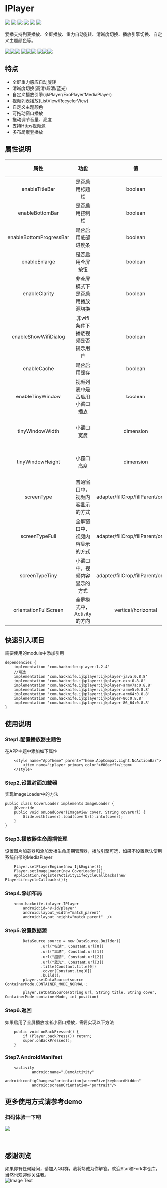 # IPlayer
[![](https://img.shields.io/badge/platform-android-orange.svg)](https://github.com/hacknife) [![](https://img.shields.io/badge/language-java-yellow.svg)](https://github.com/hacknife) [![](https://img.shields.io/badge/jcenter-1.2.4-brightgreen.svg)](http://jcenter.bintray.com/com/hacknife/iplayer) [![](https://img.shields.io/badge/build-passing-brightgreen.svg)](https://github.com/hacknife) [![](https://img.shields.io/badge/license-MIT-green.svg)](https://github.com/hacknife) [![](https://img.shields.io/badge/api-19+-green.svg)](https://github.com/hacknife)<br/><br/>
爱播支持列表播放、全屏播放、重力自动旋转、清晰度切换、播放引擎切换、自定义主题颜色等。<br/><br/>
![](https://github.com/hacknife/IPlayer/blob/master/ScreenCapture/G_1203210711.gif)![](https://github.com/hacknife/IPlayer/blob/master/ScreenCapture/G_1203210804.gif)![](https://github.com/hacknife/IPlayer/blob/master/ScreenCapture/G_1203210908.gif)
![](https://github.com/hacknife/IPlayer/blob/master/ScreenCapture/G_1203211011.gif)![](https://github.com/hacknife/IPlayer/blob/master/ScreenCapture/G_1203211119.gif)![](https://github.com/hacknife/IPlayer/blob/master/ScreenCapture/G_1203211240.gif)
![](https://github.com/hacknife/IPlayer/blob/master/ScreenCapture/G_1203211322.gif)![](https://github.com/hacknife/IPlayer/blob/master/ScreenCapture/G_1203212834.gif)![](https://github.com/hacknife/IPlayer/blob/master/ScreenCapture/G_1203212914.gif)
## 特点
* 全屏重力感应自动旋转
* 清晰度切换(高清/超清/蓝光)
* 自定义播放引擎(ijkPlayer/ExoPlayer/MediaPlayer)
* 视频列表播放(ListView/RecyclerView)
* 自定义主题颜色
* 可拖动窗口播放
* 拖动调节音量、亮度
* 支持Https视频源
* 多布局嵌套播放
## 属性说明
|属性|功能|值|默认状态|
|:------:|:------:|:------:|:------:|
|enableTitleBar|是否启用标题栏|boolean|是|
|enableBottomBar|是否启用控制栏|boolean|是|
|enableBottomProgressBar|是否启用底部进度条|boolean|是|
|enableEnlarge|是否启用全屏按钮|boolean|是| 
|enableClarity|非全屏模式下是否启用播放源切换|boolean|是|
|enableShowWifiDialog|非wifi条件下播放视频是否提示用户|boolean|是|
|enableCache|是否启用缓存|boolean|否|
|enableTinyWindow|视频列表中是否启用小窗口播放|boolean|否|
|tinyWindowWidth|小窗口宽度|dimension|默认为普通窗口的2/5|
|tinyWindowHeight|小窗口高度|dimension|默认为普通窗口的2/5|
|screenType|普通窗口中，视频内容显示的方式|adapter/fillCrop/fillParent/original|adapter|
|screenTypeFull|全屏窗口中，视频内容显示的方式|adapter/fillCrop/fillParent/original|adapter|
|screenTypeTiny|小窗口中，视频内容显示的方式|adapter/fillCrop/fillParent/original|adapter|
|orientationFullScreen|全屏模式中，Activity的方向|vertical/horizontal|重力感应自动旋转|
## 快速引入项目
需要使用的module中添加引用
```
dependencies {
    implementation 'com.hacknife:iplayer:1.2.4'
    //可选
    implementation 'com.hacknife.ijkplayer:ijkplayer-java:0.8.8'
    implementation 'com.hacknife.ijkplayer:ijkplayer-exo:0.8.8'
    implementation 'com.hacknife.ijkplayer:ijkplayer-armv7a:0.8.8'
    implementation 'com.hacknife.ijkplayer:ijkplayer-armv5:0.8.8'
    implementation 'com.hacknife.ijkplayer:ijkplayer-arm64:0.8.8'
    implementation 'com.hacknife.ijkplayer:ijkplayer-86:0.8.8'
    implementation 'com.hacknife.ijkplayer:ijkplayer-86_64:0.8.8'
}
```
## 使用说明
### Step1.配置播放器主题色
在APP主题中添加如下属性
```
    <style name="AppTheme" parent="Theme.AppCompat.Light.NoActionBar">
        <item name="iplayer_primary_color">#00aeff</item>
    </style>
```
### Step2.设置封面加载器
实现ImageLoader中的方法
```
public class CoverLoader implements ImageLoader {
    @Override
    public void onLoadCover(ImageView cover, String coverUrl) {
        Glide.with(cover).load(coverUrl).into(cover);
    }
}
```
### Step3.播放器生命周期管理
设置图片加载器和添加爱播生命周期管理器，播放引擎可选，如果不设置默认使用系统自带的MediaPlayer
```
    Player.setPlayerEngine(new IjkEngine());
    Player.setImageLoader(new CoverLoader());
    Application.registerActivityLifecycleCallbacks(new PlayerLifecycleCallbacks());
```
### Step4.添加布局
```
    <com.hacknife.iplayer.IPlayer
        android:id="@+id/player"
        android:layout_width="match_parent"
        android:layout_height="match_parent"  />
```
### Step5.设置数据源
```
        DataSource source = new DataSource.Builder()
                .url("标清", Constant.url[0])
                .url("高清", Constant.url[1])
                .url("超清", Constant.url[2])
                .url("蓝光", Constant.url[3])
                .title(Constant.title[0])
                .cover(Constant.img[0])
                .build();
        player.setDataSource(source, ContainerMode.CONTAINER_MODE_NORMAL);
```
```
        player.setDataSource(String url, String title, String cover, ContainerMode containerMode, int position)
```
### Step6.返回
如果启用了全屏播放或者小窗口播放，需要实现以下方法
```
    public void onBackPressed() {
        if (Player.backPress()) return;
        super.onBackPressed();
    }
```
### Step7.AndroidManifest
```
    <activity
            android:name=".DemoActivity"
            android:configChanges="orientation|screenSize|keyboardHidden"
            android:screenOrientation="portrait"/>
```
## 更多使用方式请参考demo
### 扫码体验一下吧
![](https://github.com/hacknife/IPlayer/blob/master/ScreenCapture/qrcode.png)
<br><br><br>
## 感谢浏览
如果你有任何疑问，请加入QQ群，我将竭诚为你解答。欢迎Star和Fork本仓库，当然也欢迎你关注我。
<br>
![Image Text](https://github.com/hacknife/CarouselBanner/blob/master/qq_group.png)
